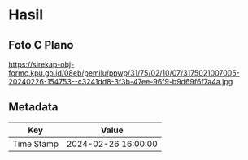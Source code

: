 # Hasil

## Foto C Plano

https://sirekap-obj-formc.kpu.go.id/08eb/pemilu/ppwp/31/75/02/10/07/3175021007005-20240226-154753--c3241dd8-3f3b-47ee-96f9-b9d69f6f7a4a.jpg


## Metadata

| Key        | Value               |
| ---------- | ------------------- |
| Time Stamp | 2024-02-26 16:00:00 |



